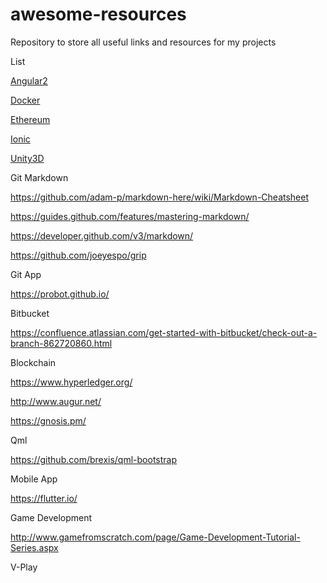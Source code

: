 # awesome-resources
Repository to store all useful links and resources for my projects

List

[Angular2](src/Angular2/)

[Docker](src/Docker/)

[Ethereum](src/Ethereum/)

[Ionic](src/Ionic/)

[Unity3D](src/Unity/)

Git Markdown

https://github.com/adam-p/markdown-here/wiki/Markdown-Cheatsheet

https://guides.github.com/features/mastering-markdown/

https://developer.github.com/v3/markdown/

https://github.com/joeyespo/grip

Git App

https://probot.github.io/

Bitbucket

https://confluence.atlassian.com/get-started-with-bitbucket/check-out-a-branch-862720860.html

Blockchain

https://www.hyperledger.org/

http://www.augur.net/

https://gnosis.pm/

Qml

https://github.com/brexis/qml-bootstrap

Mobile App

https://flutter.io/

Game Development

http://www.gamefromscratch.com/page/Game-Development-Tutorial-Series.aspx

V-Play
